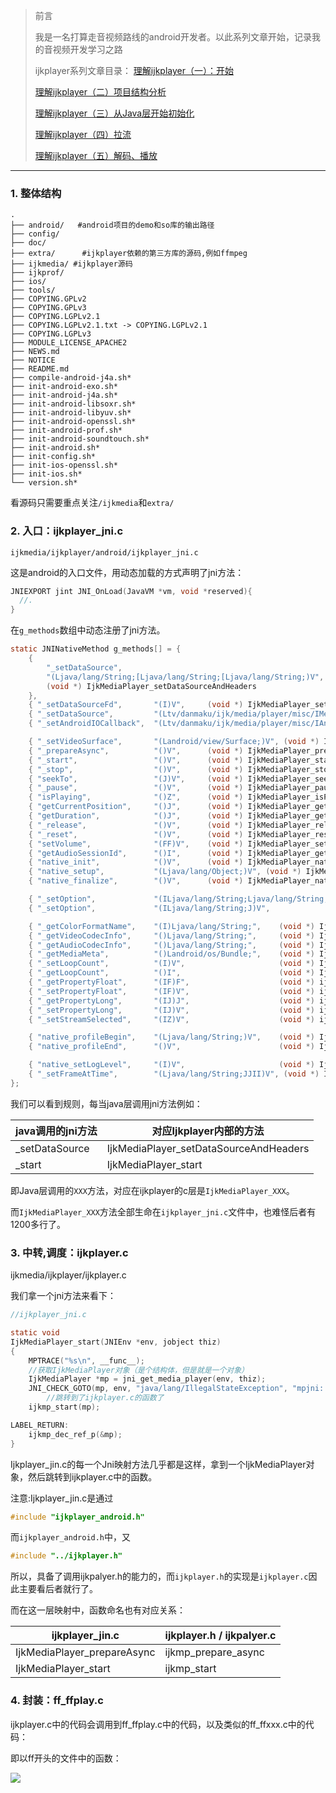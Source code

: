> 前言
>
> 我是一名打算走音视频路线的android开发者。以此系列文章开始，记录我的音视频开发学习之路
>
> ijkplayer系列文章目录：
> [理解ijkplayer（一）：开始](https://www.jianshu.com/writer#/notebooks/40971763/notes/56760993/preview)
>
> [理解ijkplayer（二）项目结构分析](https://www.jianshu.com/p/b5a2584e03f1)
>
> [理解ijkplayer（三）从Java层开始初始化](https://www.jianshu.com/p/0501be9cf4bf)
>
> [理解ijkplayer（四）拉流](https://www.jianshu.com/p/f633da0db4dd)
>
> [理解ijkplayer（五）解码、播放](https://www.jianshu.com/p/1e10507f18b6)

---



### 1. 整体结构

``` shell
.
├── android/   #android项目的demo和so库的输出路径
├── config/
├── doc/
├── extra/		#ijkplayer依赖的第三方库的源码,例如ffmpeg
├── ijkmedia/ #ijkplayer源码
├── ijkprof/
├── ios/
├── tools/
├── COPYING.GPLv2
├── COPYING.GPLv3
├── COPYING.LGPLv2.1
├── COPYING.LGPLv2.1.txt -> COPYING.LGPLv2.1
├── COPYING.LGPLv3
├── MODULE_LICENSE_APACHE2
├── NEWS.md
├── NOTICE
├── README.md
├── compile-android-j4a.sh*
├── init-android-exo.sh*
├── init-android-j4a.sh*
├── init-android-libsoxr.sh*
├── init-android-libyuv.sh*
├── init-android-openssl.sh*
├── init-android-prof.sh*
├── init-android-soundtouch.sh*
├── init-android.sh*
├── init-config.sh*
├── init-ios-openssl.sh*
├── init-ios.sh*
└── version.sh*
```

看源码只需要重点关注`/ijkmedia`和`extra/`

### 2. 入口：ijkplayer_jni.c

`ijkmedia/ijkplayer/android/ijkplayer_jni.c`

这是android的入口文件，用动态加载的方式声明了jni方法：

``` c
JNIEXPORT jint JNI_OnLoad(JavaVM *vm, void *reserved){
  //.
}
```



在`g_methods`数组中动态注册了jni方法。

``` c
static JNINativeMethod g_methods[] = {
    {
        "_setDataSource",
        "(Ljava/lang/String;[Ljava/lang/String;[Ljava/lang/String;)V",
        (void *) IjkMediaPlayer_setDataSourceAndHeaders
    },
    { "_setDataSourceFd",       "(I)V",     (void *) IjkMediaPlayer_setDataSourceFd },
    { "_setDataSource",         "(Ltv/danmaku/ijk/media/player/misc/IMediaDataSource;)V", (void *)IjkMediaPlayer_setDataSourceCallback },
    { "_setAndroidIOCallback",  "(Ltv/danmaku/ijk/media/player/misc/IAndroidIO;)V", (void *)IjkMediaPlayer_setAndroidIOCallback },

    { "_setVideoSurface",       "(Landroid/view/Surface;)V", (void *) IjkMediaPlayer_setVideoSurface },
    { "_prepareAsync",          "()V",      (void *) IjkMediaPlayer_prepareAsync },
    { "_start",                 "()V",      (void *) IjkMediaPlayer_start },
    { "_stop",                  "()V",      (void *) IjkMediaPlayer_stop },
    { "seekTo",                 "(J)V",     (void *) IjkMediaPlayer_seekTo },
    { "_pause",                 "()V",      (void *) IjkMediaPlayer_pause },
    { "isPlaying",              "()Z",      (void *) IjkMediaPlayer_isPlaying },
    { "getCurrentPosition",     "()J",      (void *) IjkMediaPlayer_getCurrentPosition },
    { "getDuration",            "()J",      (void *) IjkMediaPlayer_getDuration },
    { "_release",               "()V",      (void *) IjkMediaPlayer_release },
    { "_reset",                 "()V",      (void *) IjkMediaPlayer_reset },
    { "setVolume",              "(FF)V",    (void *) IjkMediaPlayer_setVolume },
    { "getAudioSessionId",      "()I",      (void *) IjkMediaPlayer_getAudioSessionId },
    { "native_init",            "()V",      (void *) IjkMediaPlayer_native_init },
    { "native_setup",           "(Ljava/lang/Object;)V", (void *) IjkMediaPlayer_native_setup },
    { "native_finalize",        "()V",      (void *) IjkMediaPlayer_native_finalize },

    { "_setOption",             "(ILjava/lang/String;Ljava/lang/String;)V", (void *) IjkMediaPlayer_setOption },
    { "_setOption",             "(ILjava/lang/String;J)V",                  (void *) IjkMediaPlayer_setOptionLong },

    { "_getColorFormatName",    "(I)Ljava/lang/String;",    (void *) IjkMediaPlayer_getColorFormatName },
    { "_getVideoCodecInfo",     "()Ljava/lang/String;",     (void *) IjkMediaPlayer_getVideoCodecInfo },
    { "_getAudioCodecInfo",     "()Ljava/lang/String;",     (void *) IjkMediaPlayer_getAudioCodecInfo },
    { "_getMediaMeta",          "()Landroid/os/Bundle;",    (void *) IjkMediaPlayer_getMediaMeta },
    { "_setLoopCount",          "(I)V",                     (void *) IjkMediaPlayer_setLoopCount },
    { "_getLoopCount",          "()I",                      (void *) IjkMediaPlayer_getLoopCount },
    { "_getPropertyFloat",      "(IF)F",                    (void *) ijkMediaPlayer_getPropertyFloat },
    { "_setPropertyFloat",      "(IF)V",                    (void *) ijkMediaPlayer_setPropertyFloat },
    { "_getPropertyLong",       "(IJ)J",                    (void *) ijkMediaPlayer_getPropertyLong },
    { "_setPropertyLong",       "(IJ)V",                    (void *) ijkMediaPlayer_setPropertyLong },
    { "_setStreamSelected",     "(IZ)V",                    (void *) ijkMediaPlayer_setStreamSelected },

    { "native_profileBegin",    "(Ljava/lang/String;)V",    (void *) IjkMediaPlayer_native_profileBegin },
    { "native_profileEnd",      "()V",                      (void *) IjkMediaPlayer_native_profileEnd },

    { "native_setLogLevel",     "(I)V",                     (void *) IjkMediaPlayer_native_setLogLevel },
    { "_setFrameAtTime",        "(Ljava/lang/String;JJII)V", (void *) IjkMediaPlayer_setFrameAtTime },
};
```



我们可以看到规则，每当java层调用jni方法例如：

| java调用的jni方法 | 对应Ijkplayer内部的方法                |
| ----------------- | -------------------------------------- |
| _setDataSource    | IjkMediaPlayer_setDataSourceAndHeaders |
| _start            | IjkMediaPlayer_start                   |



即Java层调用的`XXX`方法，对应在ijkplayer的c层是`IjkMediaPlayer_XXX`。

而`IjkMediaPlayer_XXX`方法全部生命在`ijkplayer_jni.c`文件中，也难怪后者有1200多行了。



### 3. 中转,调度：ijkplayer.c

ijkmedia/ijkplayer/ijkplayer.c

我们拿一个jni方法来看下：

``` c
//ijkplayer_jni.c

static void
IjkMediaPlayer_start(JNIEnv *env, jobject thiz)
{
    MPTRACE("%s\n", __func__);
  	//获取IjkMediaPlayer对象（是个结构体，但是就是一个对象）
    IjkMediaPlayer *mp = jni_get_media_player(env, thiz);
    JNI_CHECK_GOTO(mp, env, "java/lang/IllegalStateException", "mpjni: start: null mp", LABEL_RETURN);
		//跳转到了ijkplayer.c的函数了
    ijkmp_start(mp);

LABEL_RETURN:
    ijkmp_dec_ref_p(&mp);
}
```



Ijkplayer_jin.c的每一个Jni映射方法几乎都是这样，拿到一个IjkMediaPlayer对象，然后跳转到ijkplayer.c中的函数。

注意:Ijkplayer_jin.c是通过

``` c
#include "ijkplayer_android.h"
```

而`ijkplayer_android.h`中，又

``` c
#include "../ijkplayer.h"
```

所以，具备了调用ijkpalyer.h的能力的，而`ijkplayer.h`的实现是`ijkplayer.c`因此主要看后者就行了。

而在这一层映射中，函数命名也有对应关系：

| ijkplayer_jin.c             | ijkplayer.h / ijkpalyer.c |
| --------------------------- | ------------------------- |
| IjkMediaPlayer_prepareAsync | ijkmp_prepare_async       |
| IjkMediaPlayer_start        | ijkmp_start               |



### 4. 封装：ff_ffplay.c

ijkplayer.c中的代码会调用到ff_ffplay.c中的代码，以及类似的ff_ffxxx.c中的代码：



即以ff开头的文件中的函数：

![](https://upload-images.jianshu.io/upload_images/7177220-b8c20a665cd7c027.png?imageMogr2/auto-orient/strip%7CimageView2/2/w/1240)


